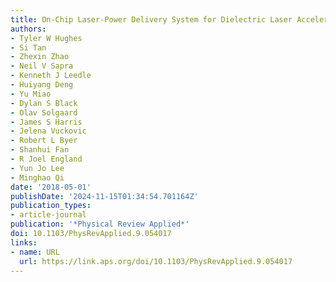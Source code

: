 ```yaml
---
title: On-Chip Laser-Power Delivery System for Dielectric Laser Accelerators
authors:
- Tyler W Hughes
- Si Tan
- Zhexin Zhao
- Neil V Sapra
- Kenneth J Leedle
- Huiyang Deng
- Yu Miao
- Dylan S Black
- Olav Solgaard
- James S Harris
- Jelena Vuckovic
- Robert L Byer
- Shanhui Fan
- R Joel England
- Yun Jo Lee
- Minghao Qi
date: '2018-05-01'
publishDate: '2024-11-15T01:34:54.701164Z'
publication_types:
- article-journal
publication: '*Physical Review Applied*'
doi: 10.1103/PhysRevApplied.9.054017
links:
- name: URL
  url: https://link.aps.org/doi/10.1103/PhysRevApplied.9.054017
---
```

